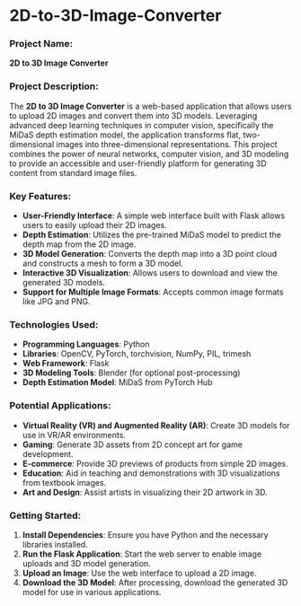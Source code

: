 # 2D-to-3D-Image-Converter

### Project Name:
**2D to 3D Image Converter**

### Project Description:
The **2D to 3D Image Converter** is a web-based application that allows users to upload 2D images and convert them into 3D models. Leveraging advanced deep learning techniques in computer vision, specifically the MiDaS depth estimation model, the application transforms flat, two-dimensional images into three-dimensional representations. This project combines the power of neural networks, computer vision, and 3D modeling to provide an accessible and user-friendly platform for generating 3D content from standard image files.

### Key Features:
- **User-Friendly Interface**: A simple web interface built with Flask allows users to easily upload their 2D images.
- **Depth Estimation**: Utilizes the pre-trained MiDaS model to predict the depth map from the 2D image.
- **3D Model Generation**: Converts the depth map into a 3D point cloud and constructs a mesh to form a 3D model.
- **Interactive 3D Visualization**: Allows users to download and view the generated 3D models.
- **Support for Multiple Image Formats**: Accepts common image formats like JPG and PNG.

### Technologies Used:
- **Programming Languages**: Python
- **Libraries**: OpenCV, PyTorch, torchvision, NumPy, PIL, trimesh
- **Web Framework**: Flask
- **3D Modeling Tools**: Blender (for optional post-processing)
- **Depth Estimation Model**: MiDaS from PyTorch Hub

### Potential Applications:
- **Virtual Reality (VR) and Augmented Reality (AR)**: Create 3D models for use in VR/AR environments.
- **Gaming**: Generate 3D assets from 2D concept art for game development.
- **E-commerce**: Provide 3D previews of products from simple 2D images.
- **Education**: Aid in teaching and demonstrations with 3D visualizations from textbook images.
- **Art and Design**: Assist artists in visualizing their 2D artwork in 3D.

### Getting Started:
1. **Install Dependencies**: Ensure you have Python and the necessary libraries installed.
2. **Run the Flask Application**: Start the web server to enable image uploads and 3D model generation.
3. **Upload an Image**: Use the web interface to upload a 2D image.
4. **Download the 3D Model**: After processing, download the generated 3D model for use in various applications.

